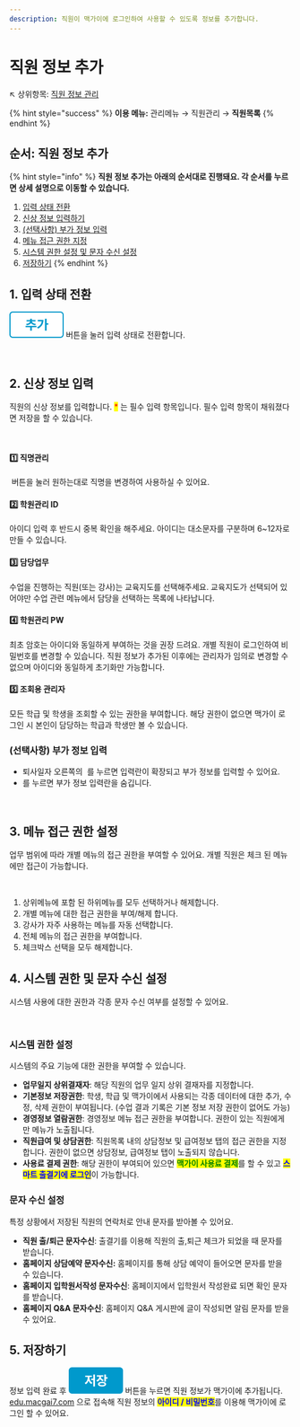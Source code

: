 ```yaml
---
description: 직원이 맥가이에 로그인하여 사용할 수 있도록 정보를 추가합니다.
---
```


# 직원 정보 추가

↖ 상위항목: [직원 정보 관리](./)

{% hint style="success" %}
**이용 메뉴:** 관리메뉴 → 직원관리 → **직원목록**
{% endhint %}

## 순서: 직원 정보 추가

{% hint style="info" %}
**직원 정보 추가는 아래의 순서대로 진행돼요. 각 순서를 누르면 상세 설명으로 이동할 수 있습니다.**

1. [입력 상태 전환](adding.md#1.)
2. [신상 정보 입력하기](adding.md#2.)
3. [(선택사항) 부가 정보 입력](adding.md#undefined-1)
4. [메뉴 접근 권한 지정](adding.md#3.)
5. [시스템 권한 설정 및 문자 수신 설정](adding.md#4.)
6. [저장하기](adding.md#5.)
{% endhint %}

## 1. 입력 상태 전환

<img src="../../.gitbook/assets/btn_추가.png" alt="" data-size="line"> 버튼을 눌러 입력 상태로 전환합니다.

<figure><img src="../../.gitbook/assets/직원추가_입력상태 (1).png" alt=""><figcaption></figcaption></figure>

## 2. 신상 정보 입력

직원의 신상 정보를 입력합니다. <mark style="color:red;">\*</mark> 는 필수 입력 항목입니다. 필수 입력 항목이 채워졌다면 저장을 할 수 있습니다.&#x20;

<figure><img src="../../.gitbook/assets/직원추가_2신상정보입력.png" alt=""><figcaption></figcaption></figure>

#### 1️⃣ **직명관리**

<img src="../../.gitbook/assets/btn_직명관리.png" alt="" data-size="line"> 버튼을 눌러 원하는대로 직명을 변경하여 사용하실 수 있어요.

#### 2️⃣ **학원관리 ID**

아이디 입력 후 반드시 중복 확인을 해주세요. 아이디는 대소문자를 구분하며 6\~12자로 만들 수 있습니다.

#### 3️⃣ **담당업무**

수업을 진행하는 직원(또는 강사)는 교육지도를 선택해주세요. 교육지도가 선택되어 있어야만 수업 관련 메뉴에서 담당을 선택하는 목록에 나타납니다.

#### 4️⃣ **학원관리 PW**

최초 암호는 아이디와 동일하게 부여하는 것을 권장 드려요. 개별 직원이 로그인하여 비밀번호를 변경할 수 있습니다. 직원 정보가 추가된 이후에는 관리자가 임의로 변경할 수 없으며 아이디와 동일하게 초기화만 가능합니다.

#### 5️⃣ **조회용 관리자**

모든 학급 및 학생을 조회할 수 있는 권한을 부여합니다. 해당 권한이 없으면 맥가이 로그인 시 본인이 담당하는 학급과 학생만 볼 수 있습니다.

### (선택사항) 부가 정보 입력

* 퇴사일자 오른쪽의 <img src="../../.gitbook/assets/btn_기본정보전체보기 .png" alt="" data-size="line"> 를 누르면 입력란이 확장되고 부가 정보를 입력할 수 있어요.
* <img src="../../.gitbook/assets/btn_기본정보요약보기.png" alt="" data-size="line">를 누르면 부가 정보 입력란을 숨깁니다.

<figure><img src="../../.gitbook/assets/기본정보 전체보기.png" alt=""><figcaption></figcaption></figure>

## 3. 메뉴 접근 권한 설정

업무 범위에 따라 개별 메뉴의 접근 권한을 부여할 수 있어요. 개별 직원은 체크 된 메뉴에만 접근이 가능합니다.

<figure><img src="../../.gitbook/assets/메뉴권한설정.png" alt=""><figcaption></figcaption></figure>

1. 상위메뉴에 포함 된 하위메뉴를 모두 선택하거나 해제합니다.
2. 개별 메뉴에 대한 접근 권한을 부여/해제 합니다.
3. 강사가 자주 사용하는 메뉴를 자동 선택합니다.
4. 전체 메뉴의 접근 권한을 부여합니다.
5. 체크박스 선택을 모두 해제합니다.

## 4. 시스템 권한 및 문자 수신 설정

시스템 사용에 대한 권한과 각종 문자 수신 여부를 설정할 수 있어요.

<figure><img src="../../.gitbook/assets/시스템 권한 설정 (1).png" alt=""><figcaption></figcaption></figure>

### 시스템 권한 설정

시스템의 주요 기능에 대한 권한을 부여할 수 있습니다.

* **업무일지 상위결재자**: 해당 직원의 업무 일지 상위 결재자를 지정합니다.
* **기본정보 저장권한**: 학생, 학급 및 맥가이에서 사용되는 각종 데이터에 대한 추가, 수정, 삭제 권한이 부여됩니다. (수업 결과 기록은 기본 정보 저장 권한이 없어도 가능)
* **경영정보 열람권한**: 경영정보 메뉴 접근 권한을 부여합니다. 권한이 있는 직원에게만 메뉴가 노출됩니다.
* **직원급여 및 상담권한**: 직원목록 내의 상담정보 및 급여정보 탭의 접근 권한을 지정합니다. 권한이 없으면 상담정보, 급여정보 탭이 노출되지 않습니다.
* **사용료 결제 권한**: 해당 권한이 부여되어 있으면 <mark style="color:green;">**맥가이 사용료 결제**</mark>를 할 수 있고 <mark style="color:blue;">**스마트 출결기에 로그인**</mark>이 가능합니다.

### 문자 수신 설정

특정 상황에서 저장된 직원의 연락처로 안내 문자를 받아볼 수 있어요.

* **직원 출/퇴근 문자수신**: 출결기를 이용해 직원의 출,퇴근 체크가 되었을 때 문자를 받습니다.
* **홈페이지 상담예약 문자수신:** 홈페이지를 통해 상담 예약이 들어오면 문자를 받을 수 있습니다.
* **홈페이지 입학원서작성 문자수신**: 홈페이지에서 입학원서 작성완료 되면 확인 문자를 받습니다.
* **홈페이지 Q\&A 문자수신**: 홈페이지 Q\&A 게시판에 글이 작성되면 알림 문자를 받을 수 있어요.

## 5. 저장하기

정보 입력 완료 후 <img src="../../.gitbook/assets/btn_저장.png" alt="" data-size="line"> 버튼을 누르면 직원 정보가 맥가이에 추가됩니다. [edu.macgai7.com](https://edu.macgai7.com/) 으로 접속해 직원 정보의 <mark style="color:blue;">**아이디 / 비밀번호**</mark>를 이용해 맥가이에 로그인 할 수 있어요.
